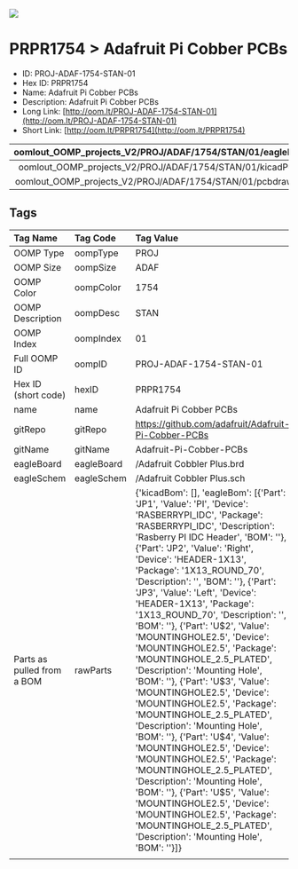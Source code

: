 


  
![][im]
# PRPR1754 > Adafruit Pi Cobber PCBs

- ID: PROJ-ADAF-1754-STAN-01
- Hex ID: PRPR1754
- Name: Adafruit Pi Cobber PCBs
- Description: Adafruit Pi Cobber PCBs
- Long Link: [http://oom.lt/PROJ-ADAF-1754-STAN-01](http://oom.lt/PROJ-ADAF-1754-STAN-01)
- Short Link: [http://oom.lt/PRPR1754](http://oom.lt/PRPR1754)
  

|oomlout_OOMP_projects_V2/PROJ/ADAF/1754/STAN/01/eagleImage.png|oomlout_OOMP_projects_V2/PROJ/ADAF/1754/STAN/01/eagleSchemImage.png|oomlout_OOMP_projects_V2/PROJ/ADAF/1754/STAN/01/kicadPcb3dFront.png|oomlout_OOMP_projects_V2/PROJ/ADAF/1754/STAN/01/kicadPcb3dBack.png|
| :---: | :---: | :---: | :---: |
|oomlout_OOMP_projects_V2/PROJ/ADAF/1754/STAN/01/kicadPcb3d.png|oomlout_OOMP_projects_V2/PROJ/ADAF/1754/STAN/01/bomBack.png|oomlout_OOMP_projects_V2/PROJ/ADAF/1754/STAN/01/bomFront.png|oomlout_OOMP_projects_V2/PROJ/ADAF/1754/STAN/01/pcbdraw.svg|
|oomlout_OOMP_projects_V2/PROJ/ADAF/1754/STAN/01/pcbdrawBack.svg||||

## Tags
  

|Tag Name|Tag Code|Tag Value|
| :--- | :--- | :--- |
|OOMP Type|oompType|PROJ|
|OOMP Size|oompSize|ADAF|
|OOMP Color|oompColor|1754|
|OOMP Description|oompDesc|STAN|
|OOMP Index|oompIndex|01|
|Full OOMP ID|oompID|PROJ-ADAF-1754-STAN-01|
|Hex ID (short code)|hexID|PRPR1754|
|name|name|Adafruit Pi Cobber PCBs|
|gitRepo|gitRepo|https://github.com/adafruit/Adafruit-Pi-Cobber-PCBs|
|gitName|gitName|Adafruit-Pi-Cobber-PCBs|
|eagleBoard|eagleBoard|/Adafruit Cobbler Plus.brd|
|eagleSchem|eagleSchem|/Adafruit Cobbler Plus.sch|
|Parts as pulled from a BOM|rawParts|{'kicadBom': [], 'eagleBom': [{'Part': 'JP1', 'Value': 'PI', 'Device': 'RASBERRYPI_IDC', 'Package': 'RASBERRYPI_IDC', 'Description': 'Rasberry PI IDC Header', 'BOM': ''}, {'Part': 'JP2', 'Value': 'Right', 'Device': 'HEADER-1X13', 'Package': '1X13_ROUND_70', 'Description': '', 'BOM': ''}, {'Part': 'JP3', 'Value': 'Left', 'Device': 'HEADER-1X13', 'Package': '1X13_ROUND_70', 'Description': '', 'BOM': ''}, {'Part': 'U$2', 'Value': 'MOUNTINGHOLE2.5', 'Device': 'MOUNTINGHOLE2.5', 'Package': 'MOUNTINGHOLE_2.5_PLATED', 'Description': 'Mounting Hole', 'BOM': ''}, {'Part': 'U$3', 'Value': 'MOUNTINGHOLE2.5', 'Device': 'MOUNTINGHOLE2.5', 'Package': 'MOUNTINGHOLE_2.5_PLATED', 'Description': 'Mounting Hole', 'BOM': ''}, {'Part': 'U$4', 'Value': 'MOUNTINGHOLE2.5', 'Device': 'MOUNTINGHOLE2.5', 'Package': 'MOUNTINGHOLE_2.5_PLATED', 'Description': 'Mounting Hole', 'BOM': ''}, {'Part': 'U$5', 'Value': 'MOUNTINGHOLE2.5', 'Device': 'MOUNTINGHOLE2.5', 'Package': 'MOUNTINGHOLE_2.5_PLATED', 'Description': 'Mounting Hole', 'BOM': ''}]}|
||||



[im]: PROJ/ADAF/1754/STAN/01/kicadPcb3d_450.png
